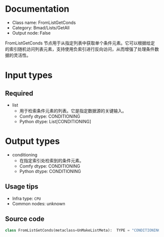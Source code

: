 
# Documentation
- Class name: FromListGetConds
- Category: Bmad/Lists/GetAll
- Output node: False

FromListGetConds 节点用于从指定列表中获取单个条件元素。它可以根据给定的索引随机访问列表元素，支持使用负索引进行反向访问，从而增强了处理条件数据的灵活性。

# Input types
## Required
- list
    - 用于检索条件元素的列表。它是指定数据源的关键输入。
    - Comfy dtype: CONDITIONING
    - Python dtype: List[CONDITIONING]

# Output types
- conditioning
    - 在指定索引处检索到的条件元素。
    - Comfy dtype: CONDITIONING
    - Python dtype: CONDITIONING


## Usage tips
- Infra type: `CPU`
- Common nodes: unknown


## Source code
```python
class FromListGetConds(metaclass=UnMakeListMeta):  TYPE = "CONDITIONING"

```
